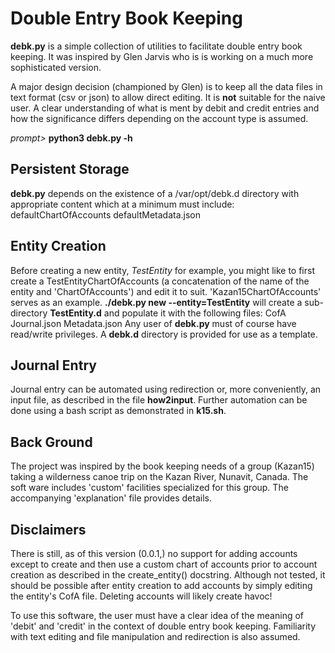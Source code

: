 # Double Entry Book Keeping

**debk.py** is a simple collection of utilities to facilitate double
entry book keeping.  It was inspired by Glen Jarvis who is is working
on a much more sophisticated version.

A major design decision (championed by Glen) is to keep all the data
files in text format (csv or json) to allow direct editing.  It is
**not** suitable for the naive user.  A clear understanding of what is
ment by debit and credit entries and how the significance differs
depending on the account type is assumed.

_prompt>_ **python3 debk.py -h**

## Persistent Storage

**debk.py** depends on the existence of a /var/opt/debk.d directory
with appropriate content which at a minimum must include: 
    defaultChartOfAccounts
    defaultMetadata.json

## Entity Creation

Before creating a new entity, _TestEntity_ for example, you might like
to first create a TestEntityChartOfAccounts (a concatenation of the name
of the entity and 'ChartOfAccounts') and edit it to suit.
'Kazan15ChartOfAccounts' serves as an example.
**./debk.py new --entity=TestEntity**
will create a sub-directory **TestEntity.d** and populate it with the
following files:
    CofA
    Journal.json
    Metadata.json
Any user of **debk.py** must of course have read/write privileges.
A **debk.d** directory is provided for use as a template.

## Journal Entry

Journal entry can be automated using redirection or, more conveniently,
an input file, as described in the file **how2input**.  Further
automation can be done using a bash script as demonstrated in **k15.sh**.

## Back Ground

The project was inspired by the book keeping needs of a group (Kazan15)
taking a wilderness canoe trip on the Kazan River, Nunavit, Canada. The
soft ware includes 'custom' facilities specialized for this group.  The
accompanying 'explanation' file provides details.

## Disclaimers

There is still, as of this version (0.0.1,) no support for adding
accounts except to create and then use a custom chart of accounts
prior to account creation as described in the create_entity()
docstring.  Although not tested, it should be possible after entity
creation to add accounts by simply editing the entity's CofA file.
Deleting accounts will likely create havoc!

To use this software, the user must have a clear idea of the meaning of
'debit' and 'credit' in the context of double entry book keeping.
Familiarity with text editing and file manipulation and redirection is
also assumed.
